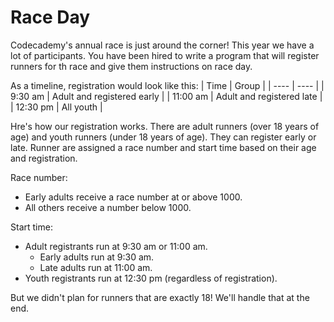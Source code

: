 # Race Day
Codecademy's annual race is just around the corner! This year we have a lot of participants.  You have been hired to write a program that will register runners for th race and give them instructions on race day.

As a timeline, registration would look like this:
| Time | Group |
| ---- | ---- |
| 9:30 am | Adult and registered early |
| 11:00 am | Adult and registered late |
| 12:30 pm | All youth |

Hre's how our registration works.  There are adult runners (over 18 years of age) and youth runners (under 18 years of age). They can register early or late. Runner are assigned a race number and start time based on their age and registration. 

Race number:
- Early adults receive a race number at or above 1000.
- All others receive a number below 1000.

Start time:
- Adult registrants run at 9:30 am or 11:00 am.
    - Early adults run at 9:30 am.
    - Late adults run at 11:00 am.
- Youth registrants run at 12:30 pm (regardless of registration).

But we didn't plan for runners that are exactly 18! We'll handle that at the end.